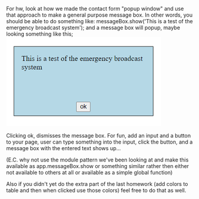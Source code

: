 For hw, look at how we made the contact form "popup window" and use that approach to make a general purpose message box. In other words, you should be able to do something like:
messageBox.show('This is a test of the emergency broadcast system'); 
and a message box will popup, maybe looking something like this;
![](./image.png)

Clicking ok, dismisses the message box.
For fun, add an input and a button to your page, user can type something into the input, click the button, and a message box with the entered text shows up...

(E.C. why not use the module pattern we've been looking at and make this available as app.messageBox.show or something similar rather then either not available to others at all or available as a simple global function)

Also if you didn't yet do the extra part of the last homework (add colors to table and then when clicked use those colors) feel free to do that as well.